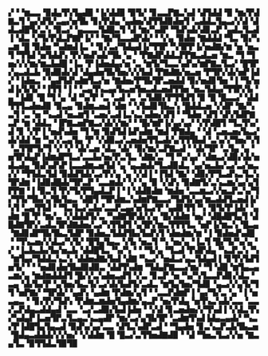 ▞▝▝▆▃▃▝▉▟▄▜▚▜▄▟▉▝▐▞▟▟▉▝▉▜▞▝▊▃▃▛▇▃▚▟▝▟▜▟▟▝▉▝▆▞▛▟▇▃▜▝▄▞▟▜▞▃▄▞▅▜▙▝▊▞▛▟▄▝▄▟▅▞▟▜▜▟▉▟▅▜▝▃▟▟▃▜▄▃▞▞▟▝▟▟▃▟█▜▞▃▚▝▉▃▞▝▄▃▃▃▜▟█▃▜▝▟▝▆▞▚▟▛▝▜▟▚▟▞▟▊▃▛▝▄▟▃▜▃▟▐▝▟▃▝▞▜▞▛▟▃▛▇▛▐▞▝▝▇▞▜▃▃▟▛▟▞▝▝▞▄▝▉▟▅▝▇▟▟▟▝▜▃▝▉▞▚▃▆▝█▝▉▟▅▝▚▟▆▟▐▃▝▝▊▞▃▞▜▟▄▟▐▞▜▜▛▝▚▜▛▛▐▞▅▟▇▞▆▝▅▝▅▃▜▝▜▜▟▝▅▜▟▟▚▝▛▞▅▟▚▟▞▜▙▝▄▝▝▛▇▟▛▟▟▃▛▛▇▃▟▃▅▝▆▃▝▜▝▜▅▞▞▞▆▞▆▃▙▟█▝▐▃▝▛▐▟▅▟▄▞▅▝▃▝▆▜▞▜▃▃▚▟▚▞▆▛▇▃▜▃▞▝█▜▛▞▄▃▟▃▙▝▉▟▉▟▞▟▝▟▄▟▅▜▙▜▅▞▞▞▙▟▝▛▇▟▇▞▅▃▅▝▛▜▛▞▟▞▅▛▐▟▞▝▐▟▅▃▝▝▄▟▜▟▚▟▆▜▃▞▅▝▇▟▅▞▛▜▙▜▛▃▅▟▟▝▉▞▅▟▊▜▅▝▐▝▜▞▅▟▐▞▙▜▞▝▐▜▜▝▐▝▝▃▄▜▚▃▄▞▙▃▅▜▅▃▟▃▅▟▜▜▅▝▅▃▜▟▄▞▜▜▛▞▙▝▄▝▐▟▊▝█▝▜▝▄▝▟▝▚▞▛▝▃▝▃▟▝▃▝▃▜▟▉▞▛▜▜▟▜▝▉▝█▝█▃▃▞▝▟▟▜▜▜▃▟▅▟▉▝▉▃▄▝▉▟▆▃▅▟▝▟▆▝▝▞▙▟▊▜▙▃▚▝█▟▟▃▅▝▞▟▛▝▇▞▚▃▜▝▃▝▅▝▚▃▟▝▅▃▆▜▝▃▅▞▃▟▐▃▚▃▚▟▅▞▟▜▝▝▜▟▅▝▟▜▝▟▚▜▟▛▇▃▛▝▆▝▟▟▃▝▐▛▇▃▅▛▇▃▞▟▞▞▆▞▝▝█▞▆▛▐▞▄▞▄▞▝▞▛▟█▜▝▜▃▜▚▞▟▝▊▝▞▛▐▝▅▟▚▟▅▝▜▝▆▝▉▟▜▟▐▟▚▟▆▝▆▟▝▛▇▟▄▝▝▟▝▃▅▃▅▞▙▃▞▟▞▟▟▝▆▝▚▞▞▃▄▜▄▝▛▝▞▟▉▃▞▃▅▟▅▜▜▃▟▞▄▜▜▜▙▟▝▃▚▞▞▜▅▞▚▜▝▃▜▜▛▜▞▜▝▞▝▞▝▟▞▃▅▝▟▃▝▟▞▝▉▞▆▞▃▛▇▃▟▝▝▟▞▜▛▝▃▜▄▝▄▝▅▜▛▟▄▛▐▟▆▟▛▜▃▞▃▃▙▞▅▞▛▃▜▃▝▟▇▞▃▝▜▝▚▞▄▞▝▟▆▃▞▟▉▞▟▞▅▟▃▟▄▝▉▟▚▟▚▛▐▃▃▟▆▃▅▜▟▝▄▝▄▃▆▟▞▜▃▟▉▟▃▝▄▞▅▃▙▞▃▞▃▞▅▃▞▞▝▜▜▟▃▜▟▝▉▟▟▜▟▞▃▞▛▞▄▝▄▝▞▟▐▝▐▜▟▝▇▞▝▟▉▞▛▜▃▟▚▃▜▃▚▜▛▟▆▝▐▟▉▟█▟▞▜▛▃▛▝▃▃▆▟▞▝▞▝▄▝▉▝▞▟▚▝▉▟▇▜▞▃▚▃▆▞▄▞▄▜▛▛▇▝▐▝▉▃▜▝▛▞▜▞▛▜▄▟▃▛▐▝▐▝▟▟▉▟▆▝▆▟▅▝▃▃▆▃▞▞▅▃▛▃▚▞▜▞▜▜▞▜▙▞▄▜▙▜▄▃▝▟█▜▝▜▛▟▆▃▚▟▆▛▇▃▃▞▜▟▜▞▄▞▆▃▟▟▜▃▅▟▐▞▚▜▝▃▄▜▜▟▝▝▜▃▜▃▞▃▙▞▃▃▛▃▄▞▅▜▃▞▛▝▄▟▊▜▜▝▚▝▉▜▞▛▐▟▞▝▄▟▆▝█▝▛▝▆▞▃▝▞▟▟▟▜▞▃▝▚▟▇▜▛▟▞▞▄▝█▞▟▟▆▝▅▞▝▟█▟█▜▄▜▝▟█▟▇▜▛▞▃▟▃▜▛▟▇▟▅▞▃▞▚▜▜▟▜▝▄▜▛▞▆▃▜▜▜▜▃▝▅▛▐▞▆▃▚▝█▃▄▝▇▟▊▟▛▜▙▜▙▃▜▟▛▝▉▟▅▃▜▟▟▜▙▞▙▟▚▜▝▟▅▟▆▞▆▝▐▝▉▟▅▟▚▟█▝▝▜▚▃▅▞▞▟▃▞▚▜▞▝█▜▄▜▄▃▝▞▙▝▅▃▜▝▚▝▅▞▄▝▐▃▜▝█▞▜▞▚▞▄▝▞▝▐▃▙▃▙▞▙▞▅▃▙▝▟▟█▜▃▝▚▞▚▝▝▝▜▞▄▝▜▃▟▝▛▟▛▟▄▝▚▃▛▃▚▝▚▝▆▜▄▞▜▟▟▃▚▃▚▝▟▟▅▟▇▞▙▟▝▟▇▝▚▃▞▝▅▟▃▞▄▃▜▟▄▟▐▝▊▜▚▜▟▜▅▜▞▝▝▝▅▟▊▟▅▜▙▟▉▟▉▃▝▟▟▜▚▟▆▝▜▟▄▛▇▃▃▞▆▞▝▜▝▟█▝▆▜▄▃▄▃▆▞▄▝▆▟▆▟▟▟▜▝█▞▞▃▚▟▅▃▟▜▝▞▃▝▊▃▛▝▅▝▚▞▚▜▃▃▛▟▊▞▟▃▝▃▄▝▟▞▙▞▛▝▄▜▅▞▙▃▜▞▃▞▟▞▙▟▜▞▃▟▃▝▆▜▄▜▅▞▜▟▊▝▄▃▞▞▄▜▞▜▜▝▅▛▇▞▝▜▛▟▞▝▄▟▚▝▄▟▆▝▛▟▆▞▄▜▝▝▃▃▛▟▆▛▐▝▄▞▜▞▃▝▄▝▐▝▅▃▄▃▝▝▊▞▛▞▜▟▚▝▛▟▆▃▆▟▅▜▄▟▆▞▄▃▛▝▅▞▛▟▄▝▅▜▚▃▚▟▞▃▃▝▃▃▞▃▛▟▄▃▟▟▄▟▝▃▃▝▃▞▃▟▉▞▙▟▐▟▅▝▝▞▟▝▊▃▅▟▅▞▞▜▚▟▐▝▞▟▃▜▚▞▚▟▄▛▐▃▅▜▛▃▜▃▄▃▚▃▄▟▛▝▆▞▃▞▄▜▙▜▛▝▃▟▆▜▚▟▐▟▄▃▄▟▞▝▚▃▞▛▐▟█▜▄▜▄▃▟▝▉▟▚▞▄▞▃▃▝▟▜▃▚▟▛▃▟▝▝▜▄▟▅▝▊▃▚▃▛▃▙▜▙▃▅▝█▟▄▃▟▟▟▞▞▞▅▞▝▞▟▟▆▝█▝█▃▞▃▜▜▅▟▇▟▉▝▝▟▝▜▅▃▜▃▞▞▅▝▇▃▄▜▃▝▉▜▜▟▃▜▉▜▉
